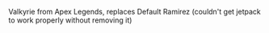 Valkyrie from Apex Legends, replaces Default Ramirez (couldn't get jetpack to work properly without removing it)